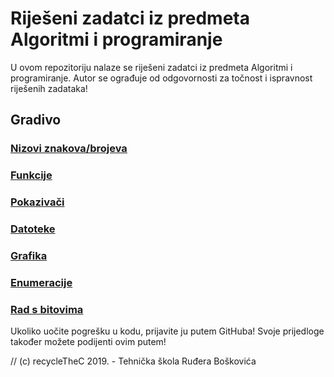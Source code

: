 # Riješeni zadatci iz predmeta Algoritmi i programiranje

U ovom repozitoriju nalaze se riješeni zadatci iz predmeta Algoritmi i programiranje.
Autor se ograđuje od odgovornosti za točnost i ispravnost riješenih zadataka!

## Gradivo

### [Nizovi znakova/brojeva](nizovi/)
### [Funkcije](funkcije/)
### [Pokazivači](funkcije/funkcije_pokazivaci)
### [Datoteke](datoteke/)
### [Grafika](grafika/)
### [Enumeracije](enumeracija/)
### [Rad s bitovima](bitovi/)

Ukoliko uočite pogrešku u kodu, prijavite ju putem GitHuba!
Svoje prijedloge također možete podijenti ovim putem!

// (c) recycleTheC 2019. - Tehnička škola Ruđera Boškovića
